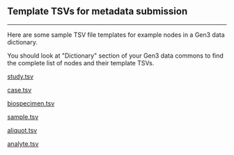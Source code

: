 ## Template TSVs for metadata submission
* * *

Here are some sample TSV file templates for example nodes in a Gen3 data dictionary.

You should look at "Dictionary" section of your Gen3 data commons to find the complete list of nodes and their template TSVs.

[study.tsv](/template-tsvs/study.tsv)

[case.tsv](/template-tsvs/case.tsv)

[biospecimen.tsv](/template-tsvs/biospecimen.tsv)

[sample.tsv](/template-tsvs/sample.tsv)

[aliquot.tsv](/template-tsvs/aliquot.tsv)

[analyte.tsv](/template-tsvs/analyte.tsv)
